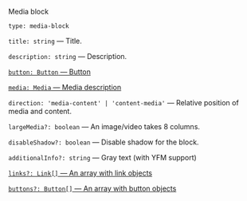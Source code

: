 Media block

`type: media-block`

`title: string` — Title.

`description: string` — Description.

[`button: Button` — Button](?path=/story/information--common-types&viewMode=docs#button---button)

[`media: Media` — Media description](?path=/story/information--common-types&viewMode=docs#common-types)

`direction: 'media-content' | 'content-media'` — Relative position of media and content.

`largeMedia?: boolean` — An image/video takes 8 columns.

`disableShadow?: boolean` — Disable shadow for the block.

`additionalInfo?: string` — Gray text (with YFM support)

[`links?: Link[]` — An array with link objects](?path=/story/information--common-types&viewMode=docs#link---link)

[`buttons?: Button[]` — An array with button objects](?path=/story/information--common-types&viewMode=docs#button---button)
